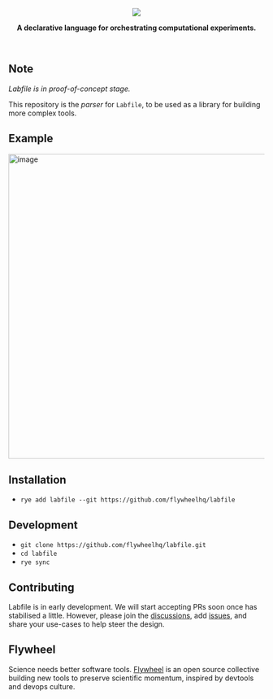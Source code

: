 <p align="center">
  <img src="https://github.com/user-attachments/assets/17fe0d37-489d-43e5-b54c-3b018212c1d1">
</p>
<p align="center">
  <b>A declarative language for orchestrating computational experiments.</b>
</p>
<br/>

## Note

*Labfile is in proof-of-concept stage.*

This repository is the *parser* for `Labfile`, to be used as a library for building more complex tools.

## Example

<img width="600" alt="image" src="https://github.com/user-attachments/assets/11ec6161-b8b5-4dd1-955f-87d1bb471e70">


## Installation

* `rye add labfile --git https://github.com/flywheelhq/labfile`

## Development

* `git clone https://github.com/flywheelhq/labfile.git`
* `cd labfile`
* `rye sync`

## Contributing

Labfile is in early development. We will start accepting PRs soon once has stabilised a little. However, please join the [discussions](https://github.com/flywheelhq/labfile/discussions), add [issues](https://github.com/flywheelhq/labfile/issues), and share your use-cases to help steer the design.

## Flywheel

Science needs better software tools. [Flywheel](https://flywhl.dev/) is an open source collective building new tools to preserve scientific momentum, inspired by devtools and devops culture.
